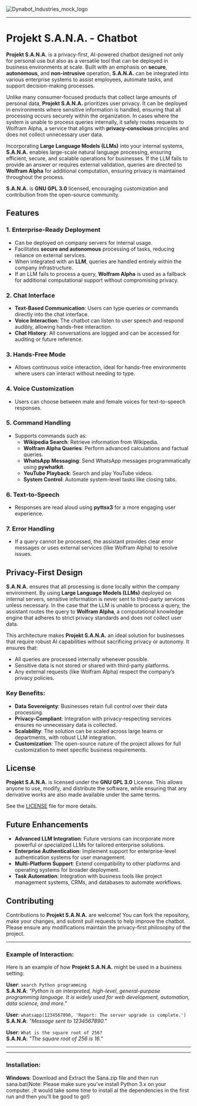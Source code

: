 ![Dynabot_Industries_mock_logo](https://github.com/user-attachments/assets/e22bead6-1d41-4f0e-90dd-a823a60539bd)

---

# Projekt S.A.N.A. - Chatbot

**Projekt S.A.N.A.** is a privacy-first, AI-powered chatbot designed not only for personal use but also as a versatile tool that can be deployed in business environments at scale. Built with an emphasis on **secure**, **autonomous**, and **non-intrusive** operation, **S.A.N.A.** can be integrated into various enterprise systems to assist employees, automate tasks, and support decision-making processes.

Unlike many consumer-focused products that collect large amounts of personal data, **Projekt S.A.N.A.** prioritizes user privacy. It can be deployed in environments where sensitive information is handled, ensuring that all processing occurs securely within the organization. In cases where the system is unable to process queries internally, it safely routes requests to Wolfram Alpha, a service that aligns with **privacy-conscious** principles and does not collect unnecessary user data.

Incorporating **Large Language Models (LLMs)** into your internal systems, **S.A.N.A.** enables large-scale natural language processing, ensuring efficient, secure, and scalable operations for businesses. If the LLM fails to provide an answer or requires external validation, queries are directed to **Wolfram Alpha** for additional computation, ensuring privacy is maintained throughout the process.

**S.A.N.A.** is **GNU GPL 3.0** licensed, encouraging customization and contribution from the open-source community.

## Features

### 1. **Enterprise-Ready Deployment**
   - Can be deployed on company servers for internal usage.
   - Facilitates **secure and autonomous** processing of tasks, reducing reliance on external services.
   - When integrated with an **LLM**, queries are handled entirely within the company infrastructure.
   - If an LLM fails to process a query, **Wolfram Alpha** is used as a fallback for additional computational support without compromising privacy.

### 2. **Chat Interface**
   - **Text-Based Communication**: Users can type queries or commands directly into the chat interface.
   - **Voice Interaction**: The chatbot can listen to user speech and respond audibly, allowing hands-free interaction.
   - **Chat History**: All conversations are logged and can be accessed for auditing or future reference.

### 3. **Hands-Free Mode**
   - Allows continuous voice interaction, ideal for hands-free environments where users can interact without needing to type.

### 4. **Voice Customization**
   - Users can choose between male and female voices for text-to-speech responses.

### 5. **Command Handling**
   - Supports commands such as:
     - **Wikipedia Search**: Retrieve information from Wikipedia.
     - **Wolfram Alpha Queries**: Perform advanced calculations and factual queries.
     - **WhatsApp Messaging**: Send WhatsApp messages programmatically using **pywhatkit**.
     - **YouTube Playback**: Search and play YouTube videos.
     - **System Control**: Automate system-level tasks like closing tabs.

### 6. **Text-to-Speech**
   - Responses are read aloud using **pyttsx3** for a more engaging user experience.

### 7. **Error Handling**
   - If a query cannot be processed, the assistant provides clear error messages or uses external services (like Wolfram Alpha) to resolve issues.

## Privacy-First Design

**S.A.N.A.** ensures that all processing is done locally within the company environment. By using **Large Language Models (LLMs)** deployed on internal servers, sensitive information is never sent to third-party services unless necessary. In the case that the LLM is unable to process a query, the assistant routes the query to **Wolfram Alpha**, a computational knowledge engine that adheres to strict privacy standards and does not collect user data.

This architecture makes **Projekt S.A.N.A.** an ideal solution for businesses that require robust AI capabilities without sacrificing privacy or autonomy. It ensures that:
- All queries are processed internally whenever possible.
- Sensitive data is not stored or shared with third-party platforms.
- Any external requests (like Wolfram Alpha) respect the company’s privacy policies.

### Key Benefits:
- **Data Sovereignty**: Businesses retain full control over their data processing.
- **Privacy-Compliant**: Integration with privacy-respecting services ensures no unnecessary data is collected.
- **Scalability**: The solution can be scaled across large teams or departments, with robust LLM integration.
- **Customization**: The open-source nature of the project allows for full customization to meet specific business requirements.

## License

**Projekt S.A.N.A.** is licensed under the **GNU GPL 3.0** License. This allows anyone to use, modify, and distribute the software, while ensuring that any derivative works are also made available under the same terms.

See the [LICENSE](LICENSE) file for more details.

## Future Enhancements

- **Advanced LLM Integration**: Future versions can incorporate more powerful or specialized LLMs for tailored enterprise solutions.
- **Enterprise Authentication**: Implement support for enterprise-level authentication systems for user management.
- **Multi-Platform Support**: Extend compatibility to other platforms and operating systems for broader deployment.
- **Task Automation**: Integration with business tools like project management systems, CRMs, and databases to automate workflows.

## Contributing

Contributions to **Projekt S.A.N.A.** are welcome! You can fork the repository, make your changes, and submit pull requests to help improve the chatbot. Please ensure any modifications maintain the privacy-first philosophy of the project.

---

### Example of Interaction:
Here is an example of how **Projekt S.A.N.A.** might be used in a business setting:

**User**: `search Python programming`  
**S.A.N.A**: *"Python is an interpreted, high-level, general-purpose programming language. It is widely used for web development, automation, data science, and more."*

**User**: `whatsapp(1234567890, 'Report: The server upgrade is complete.')`  
**S.A.N.A**: *"Message sent to 1234567890."*

**User**: `What is the square root of 256?`  
**S.A.N.A**: *"The square root of 256 is 16."*

---

---
### Installation:
**Windows**: Download and Extract the Sana.zip file and then run sana.bat(Note: Please make sure you've install Python 3.x on your computer. ;It would take some time to install al the dependencies in the first run and then you'll be good to go!)
